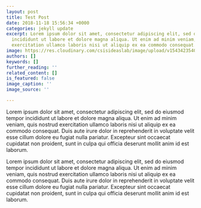 ```yaml
---
layout: post
title: Test Post
date: 2018-11-18 15:56:34 +0000
categories: jekyll update
excerpt: Lorem ipsum dolor sit amet, consectetur adipiscing elit, sed do eiusmod tempor
  incididunt ut labore et dolore magna aliqua. Ut enim ad minim veniam, quis nostrud
  exercitation ullamco laboris nisi ut aliquip ex ea commodo consequat.
image: https://res.cloudinary.com/csisideaslab/image/upload/v1543423540/ocean/Screen%20Shot%202018-11-28%20at%2011.44.09%20AM.png
authors: []
keywords: []
further_reading: ''
related_content: []
is_featured: false
image_caption: ''
image_source: ''

---
```

Lorem ipsum dolor sit amet, consectetur adipiscing elit, sed do eiusmod tempor incididunt ut labore et dolore magna aliqua. Ut enim ad minim veniam, quis nostrud exercitation ullamco laboris nisi ut aliquip ex ea commodo consequat. Duis aute irure dolor in reprehenderit in voluptate velit esse cillum dolore eu fugiat nulla pariatur. Excepteur sint occaecat cupidatat non proident, sunt in culpa qui officia deserunt mollit anim id est laborum.

Lorem ipsum dolor sit amet, consectetur adipiscing elit, sed do eiusmod tempor incididunt ut labore et dolore magna aliqua. Ut enim ad minim veniam, quis nostrud exercitation ullamco laboris nisi ut aliquip ex ea commodo consequat. Duis aute irure dolor in reprehenderit in voluptate velit esse cillum dolore eu fugiat nulla pariatur. Excepteur sint occaecat cupidatat non proident, sunt in culpa qui officia deserunt mollit anim id est laborum.